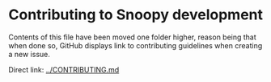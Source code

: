# Contributing to Snoopy development

Contents of this file have been moved one folder higher, reason being that
when done so, GitHub displays link to contributing guidelines when creating
a new issue.

Direct link:
[../CONTRIBUTING.md](../CONTRIBUTING.md)
